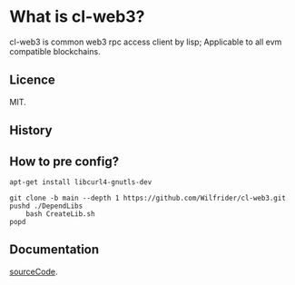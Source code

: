 # What is cl-web3?


cl-web3 is common web3 rpc access client by lisp; Applicable to all evm compatible blockchains.

## Licence

MIT.

## History


## How to pre config?

    apt-get install libcurl4-gnutls-dev

    git clone -b main --depth 1 https://github.com/Wilfrider/cl-web3.git
    pushd ./DependLibs
        bash CreateLib.sh
    popd

## Documentation

[sourceCode](https://github.com/Wilfrider/cl-web3.git).
